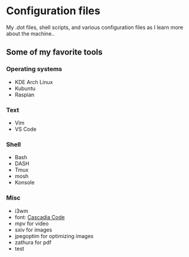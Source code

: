 # Configuration files

My .dot files, shell scripts, and various configuration files as I learn more about the machine..

## Some of my favorite tools
### Operating systems
- KDE Arch Linux
- Kubuntu
- Raspian

### Text
- Vim
- VS Code

### Shell
- Bash
- DASH
- Tmux
- mosh
- Konsole

### Misc
- i3wm
- font: [Cascadia Code](https://github.com/microsoft/cascadia-code)
- mpv for video
- sxiv for images
- jpegoptim for optimizing images
- zathura for pdf
- test
